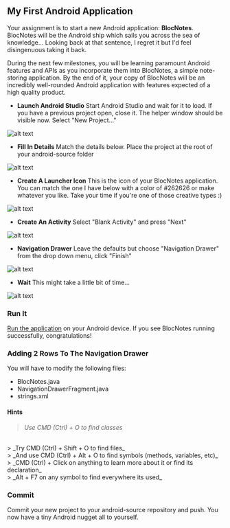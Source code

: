 ## My First Android Application

Your assignment is to start a new Android application: **BlocNotes**. BlocNotes will be the Android ship which sails you across the sea of knowledge… Looking back at that sentence, I regret it but I'd feel disingenuous taking it back.

During the next few milestones, you will be learning paramount Android features and APIs as you incorporate them into BlocNotes, a simple note-storing application. By the end of it, your copy of BlocNotes will be an incredibly well-rounded Android application with features expected of a high quality product.

* **Launch Android Studio** Start Android Studio and wait for it to load. If you have a previous project open, close it. The helper window should be visible now. Select "New Project…"

![alt text](https://bloc-global-assets.s3.amazonaws.com/images-android/milestone_02_intro_to_android/01_basics/first_app/blocnotes_create_0.png "Step 0")

* **Fill In Details** Match the details below. Place the project at the root of your android-source folder

![alt text](https://bloc-global-assets.s3.amazonaws.com/images-android/milestone_02_intro_to_android/01_basics/first_app/blocnotes_create_1.png "Step 1")

* **Create A Launcher Icon** This is the icon of your BlocNotes application. You can match the one I have below with a color of #262626 or make whatever you like. Take your time if you're one of those creative types :)

![alt text](https://bloc-global-assets.s3.amazonaws.com/images-android/milestone_02_intro_to_android/01_basics/first_app/blocnotes_create_2.png "Step 2")

* **Create An Activity** Select "Blank Activity" and press "Next"

![alt text](https://bloc-global-assets.s3.amazonaws.com/images-android/milestone_02_intro_to_android/01_basics/first_app/blocnotes_create_3.png "Step 3")

* **Navigation Drawer** Leave the defaults but choose "Navigation Drawer" from the drop down menu, click "Finish"

![alt text](https://bloc-global-assets.s3.amazonaws.com/images-android/milestone_02_intro_to_android/01_basics/first_app/blocnotes_create_4.png "Step 4")

* **Wait** This might take a little bit of time…

![alt text](https://bloc-global-assets.s3.amazonaws.com/images-android/milestone_02_intro_to_android/01_basics/first_app/blocnotes_create_5.png "Step 5")

### Run It

[Run the application](https://bloc-global-assets.s3.amazonaws.com/images-android/android-studio-gifs/run-application.gif) on your Android device. If you see BlocNotes running successfully, congratulations!

### Adding 2 Rows To The Navigation Drawer

You will have to modify the following files:

* BlocNotes.java
* NavigationDrawerFragment.java
* strings.xml

#### Hints

> _Use CMD (Ctrl) + O to find classes_
<br>
> _Try CMD (Ctrl) + Shift + O to find files_
<br>
> _And use CMD (Ctrl) + Alt + O to find symbols (methods, variables, etc)_
<br>
> _CMD (Ctrl) + Click on anything to learn more about it or find its declaration_
<br>
> _Alt + F7 on any symbol to find everywhere its used_

### Commit

Commit your new project to your android-source repository and push. You now have a tiny Android nugget all to yourself.